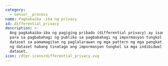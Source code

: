 ```yaml
---
category:
  - sensor__process
name: Pagkakaiba -iba ng privacy
id: differential_privacy
description: >-
  Ang pagkakaiba-iba ng pagiging pribado (differential privacy) ay isang sistema
  para sa pagbabahagi ng publiko sa pagbabahagi ng impormasyon tungkol sa isang
  dataset sa pamamagitan ng paglalarawan ng mga pattern ng mga pangkat sa loob
  ng dataset habang tinatago ang impormasyon tungkol sa mga indibidwal sa
  dataset.
icon: /dtpr-icons/differential_privacy.svg
---
```


